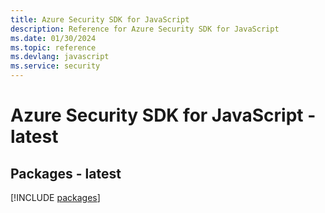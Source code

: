 ```yaml
---
title: Azure Security SDK for JavaScript
description: Reference for Azure Security SDK for JavaScript
ms.date: 01/30/2024
ms.topic: reference
ms.devlang: javascript
ms.service: security
---
```

# Azure Security SDK for JavaScript - latest
## Packages - latest
[!INCLUDE [packages](security-index.md)]